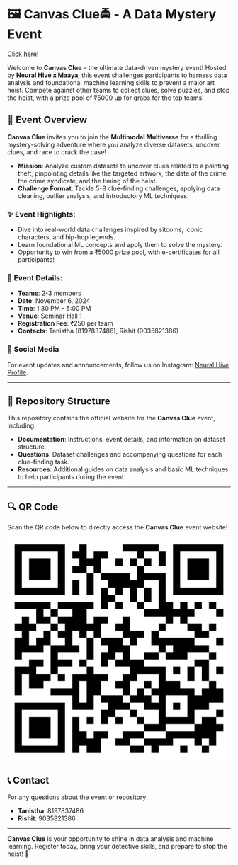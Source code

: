 # 🖼️ Canvas Clue🚔 - A Data Mystery Event

[Click here!](https://nh-canvas-clue.netlify.app/)

Welcome to **Canvas Clue** – the ultimate data-driven mystery event! Hosted by **Neural Hive x Maaya**, this event challenges participants to harness data analysis and foundational machine learning skills to prevent a major art heist. Compete against other teams to collect clues, solve puzzles, and stop the heist, with a prize pool of ₹5000 up for grabs for the top teams!

## 🌌 Event Overview
**Canvas Clue** invites you to join the **Multimodal Multiverse** for a thrilling mystery-solving adventure where you analyze diverse datasets, uncover clues, and race to crack the case!

- **Mission**: Analyze custom datasets to uncover clues related to a painting theft, pinpointing details like the targeted artwork, the date of the crime, the crime syndicate, and the timing of the heist.
- **Challenge Format**: Tackle 5-8 clue-finding challenges, applying data cleaning, outlier analysis, and introductory ML techniques.

### ✨ Event Highlights:
- Dive into real-world data challenges inspired by sitcoms, iconic characters, and hip-hop legends.
- Learn foundational ML concepts and apply them to solve the mystery.
- Opportunity to win from a ₹5000 prize pool, with e-certificates for all participants!

### 📅 Event Details:
- **Teams**: 2-3 members
- **Date**: November 6, 2024
- **Time**: 1:30 PM - 5:00 PM
- **Venue**: Seminar Hall 1
- **Registration Fee**: ₹250 per team
- **Contacts**: Tanistha (8197837486), Rishit (9035821386)


### 📳 Social Media
For event updates and announcements, follow us on Instagram: [Neural Hive Profile](https://www.instagram.com/neuralhive/profilecard/?igsh=MWJ3ZXhzbG92eHF2).

---

## 📂 Repository Structure
This repository contains the official website for the **Canvas Clue** event, including:
- **Documentation**: Instructions, event details, and information on dataset structure.
- **Questions**: Dataset challenges and accompanying questions for each clue-finding task.
- **Resources**: Additional guides on data analysis and basic ML techniques to help participants during the event.

---

## 🔍 QR Code
Scan the QR code below to directly access the **Canvas Clue** event website!

![QR Code for Canvas Clue Website](qr-code/qr_code_for_CanvasClues.jpeg) <!-- Replace this path with the actual path of your QR code image -->

## 📞 Contact
For any questions about the event or repository:
- **Tanistha**: 8197837486
- **Rishit**: 9035821386

---

**Canvas Clue** is your opportunity to shine in data analysis and machine learning. Register today, bring your detective skills, and prepare to stop the heist! 🎉

